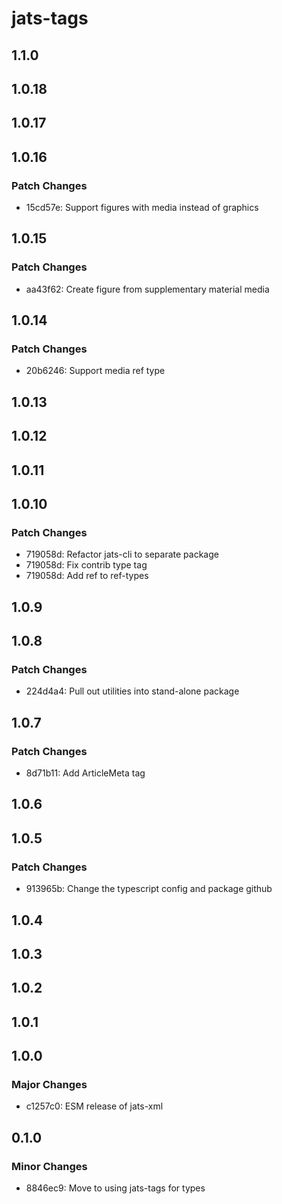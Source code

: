 # jats-tags

## 1.1.0

## 1.0.18

## 1.0.17

## 1.0.16

### Patch Changes

- 15cd57e: Support figures with media instead of graphics

## 1.0.15

### Patch Changes

- aa43f62: Create figure from supplementary material media

## 1.0.14

### Patch Changes

- 20b6246: Support media ref type

## 1.0.13

## 1.0.12

## 1.0.11

## 1.0.10

### Patch Changes

- 719058d: Refactor jats-cli to separate package
- 719058d: Fix contrib type tag
- 719058d: Add ref to ref-types

## 1.0.9

## 1.0.8

### Patch Changes

- 224d4a4: Pull out utilities into stand-alone package

## 1.0.7

### Patch Changes

- 8d71b11: Add ArticleMeta tag

## 1.0.6

## 1.0.5

### Patch Changes

- 913965b: Change the typescript config and package github

## 1.0.4

## 1.0.3

## 1.0.2

## 1.0.1

## 1.0.0

### Major Changes

- c1257c0: ESM release of jats-xml

## 0.1.0

### Minor Changes

- 8846ec9: Move to using jats-tags for types
